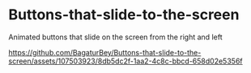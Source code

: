 # Buttons-that-slide-to-the-screen
Animated buttons that slide on the screen from the right and left

https://github.com/BagaturBey/Buttons-that-slide-to-the-screen/assets/107503923/8db5dc2f-1aa2-4c8c-bbcd-658d02e5356f
